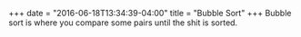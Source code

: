 +++
date = "2016-06-18T13:34:39-04:00"
title = "Bubble Sort"
+++
Bubble sort is where you compare some pairs until the shit is sorted.
